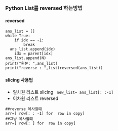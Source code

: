 ﻿### Python List를 reversed 하는방법
#### reversed
```
ans_list = []  
while True:  
    if idx == -1:  
        break  
  ans_list.append(idx)  
    idx = parent[idx]  
ans_list.append(N)
print("원본: ",ans_list)
print("reverse : ",list(reversed(ans_list))
```
####  slicing 사용법
- 일차원 리스트 slicing
``` new_list= ans_list[: :-1]```
- 이차원 리스트 reversed
```
##reverse 복사할떄
arr=[ row[: : -1] for  row in copy] 
##그냥 복사할떄
arr=[ row[: ] for  row in copy] 
```
